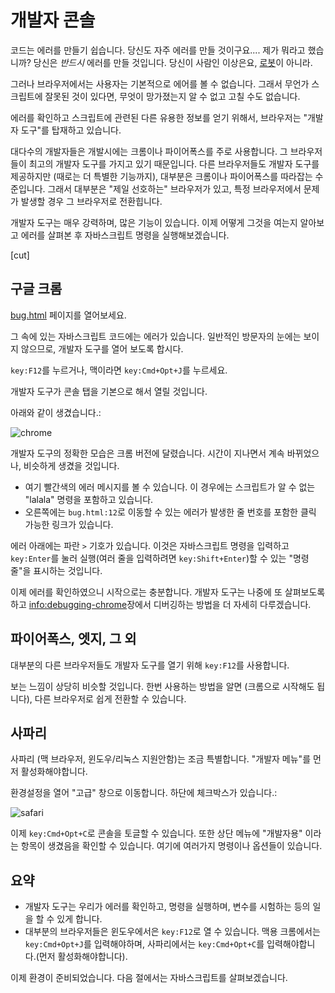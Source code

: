 # 개발자 콘솔

코드는 에러를 만들기 쉽습니다. 당신도 자주 에러를 만들 것이구요.... 제가 뭐라고 했습니까? 당신은 *반드시* 에러를 만들 것입니다. 당신이 사람인 이상은요, [로봇](https://en.wikipedia.org/wiki/Bender_(Futurama))이 아니라.

그러나 브라우저에서는 사용자는 기본적으로 에어를 볼 수 없습니다. 그래서 무언가 스크립트에 잘못된 것이 있다면, 무엇이 망가졌는지 알 수 없고 고칠 수도 없습니다.

에러를 확인하고 스크립트에 관련된 다른 유용한 정보를 얻기 위해서, 브라우저는 "개발자 도구"를 탑재하고 있습니다.

대다수의 개발자들은 개발시에는 크롬이나 파이어폭스를 주로 사용합니다. 그 브라우저들이 최고의 개발자 도구를 가지고 있기 때문입니다. 다른 브라우저들도 개발자 도구를 제공하지만 (때로는 더 특별한 기능까지), 대부분은 크롬이나 파이어폭스를 따라잡는 수준입니다. 그래서 대부분은 "제일 선호하는" 브라우저가 있고, 특정 브라우저에서 문제가 발생할 경우 그 브라우저로 전환힙니다.

개발자 도구는 매우 강력하며, 많은 기능이 있습니다. 이제 어떻게 그것을 여는지 알아보고 에러를 살펴본 후 자바스크립트 명령을 실행해보겠습니다.

[cut]

## 구글 크롬

[bug.html](bug.html) 페이지를 열어보세요.

그 속에 있는 자바스크립트 코드에는 에러가 있습니다. 일반적인 방문자의 눈에는 보이지 않으므로, 개발자 도구를 열어 보도록 합시다.

`key:F12`를 누르거나, 맥이라면 `key:Cmd+Opt+J`를 누르세요.

개발자 도구가 콘솔 탭을 기본으로 해서 열릴 것입니다.

아래와 같이 생겼습니다.:

![chrome](chrome.png)

개발자 도구의 정확한 모습은 크롬 버전에 달렸습니다. 시간이 지나면서 계속 바뀌었으나, 비슷하게 생겼을 것입니다.

- 여기 빨간색의 에러 메시지를 볼 수 있습니다. 이 경우에는 스크립트가 알 수 없는 "lalala" 명령을 포함하고 있습니다.
- 오른쪽에는 `bug.html:12`로 이동할 수 있는 에러가 발생한 줄 번호를 포함한 클릭 가능한 링크가 있습니다.

에러 아래에는 파란 `>` 기호가 있습니다. 이것은 자바스크립트 명령을 입력하고 `key:Enter`를 눌러 실행(여러 줄을 입력하려면 `key:Shift+Enter`)할 수 있는 "명령줄"을 표시하는 것입니다.

이제 에러를 확인하였으니 시작으로는 충분합니다. 개발자 도구는 나중에 또 살펴보도록 하고 <info:debugging-chrome>장에서 디버깅하는 방법을 더 자세히 다루겠습니다.

## 파이어폭스, 엣지, 그 외

대부분의 다른 브라우저들도 개발자 도구를 열기 위해 `key:F12`를 사용합니다.

보는 느낌이 상당히 비슷할 것입니다. 한번 사용하는 방법을 알면 (크롬으로 시작해도 됩니다), 다른 브라우저로 쉽게 전환할 수 있습니다.

## 사파리

사파리 (맥 브라우저, 윈도우/리눅스 지원안함)는 조금 특별합니다. "개발자 메뉴"를 먼저 활성화해야합니다.

환경설정을 열어 "고급" 창으로 이동합니다. 하단에 체크박스가 있습니다.:

![safari](safari.png)

이제 `key:Cmd+Opt+C`로 콘솔을 토글할 수 있습니다. 또한 상단 메뉴에 "개발자용" 이라는 항목이 생겼음을  확인할 수 있습니다. 여기에 여러가지 명령이나 옵션들이 있습니다.

## 요약

- 개발자 도구는 우리가 에러를 확인하고, 명령을 실행하며, 변수를 시험하는 등의 일을 할 수 있게 합니다.
- 대부분의 브라우저들은 윈도우에서은 `key:F12`로 열 수 있습니다. 맥용 크롬에서는 `key:Cmd+Opt+J`를 입력해야하며, 사파리에서는 `key:Cmd+Opt+C`를 입력해야합니다.(먼저 활성화해야합니다).

이제 환경이 준비되었습니다. 다음 절에서는 자바스크립트를 살펴보겠습니다.
